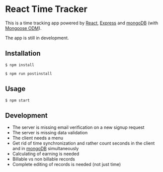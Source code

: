 # React Time Tracker  

This is a time tracking app powered by [React](https://reactjs.org), [Express](https://expressjs.com) and [mongoDB](https://www.mongodb.com) (with [Mongoose ODM](http://mongoosejs.com)).  

The app is still in development.

## Installation
```
$ npm install
```
```
$ npm run postinstall
```
## Usage
```
$ npm start
```
## Development
- The server is missing email verification on a new signup request
- The server is missing data validation
- The client needs a menu
- Get rid of time synchronization and rather count seconds in the client and in [mongoDB](https://www.mongodb.com) simultaneously
- Calculating of earning is needed
- Billable vs non billable records
- Complete editing of records is needed (not just time)
